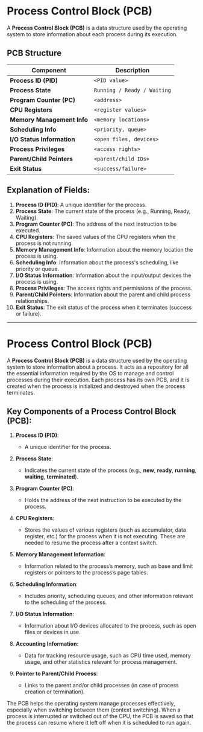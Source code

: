 # Process Control Block (PCB)

A **Process Control Block (PCB)** is a data structure used by the operating system to store information about each process during its execution.

## PCB Structure

| **Component**            | **Description**                  |
|--------------------------|----------------------------------|
| **Process ID (PID)**     | `<PID value>`                    |
| **Process State**        | `Running / Ready / Waiting`      |
| **Program Counter (PC)** | `<address>`                      |
| **CPU Registers**        | `<register values>`              |
| **Memory Management Info**| `<memory locations>`            |
| **Scheduling Info**      | `<priority, queue>`              |
| **I/O Status Information**| `<open files, devices>`         |
| **Process Privileges**   | `<access rights>`                |
| **Parent/Child Pointers**| `<parent/child IDs>`            |
| **Exit Status**          | `<success/failure>`              |




## Explanation of Fields:

1. **Process ID (PID)**: A unique identifier for the process.
2. **Process State**: The current state of the process (e.g., Running, Ready, Waiting).
3. **Program Counter (PC)**: The address of the next instruction to be executed.
4. **CPU Registers**: The saved values of the CPU registers when the process is not running.
5. **Memory Management Info**: Information about the memory location the process is using.
6. **Scheduling Info**: Information about the process's scheduling, like priority or queue.
7. **I/O Status Information**: Information about the input/output devices the process is using.
8. **Process Privileges**: The access rights and permissions of the process.
9. **Parent/Child Pointers**: Information about the parent and child process relationships.
10. **Exit Status**: The exit status of the process when it terminates (success or failure).

---


# Process Control Block (PCB)

A **Process Control Block (PCB)** is a data structure used by the operating system to store information about a process. It acts as a repository for all the essential information required by the OS to manage and control processes during their execution. Each process has its own PCB, and it is created when the process is initialized and destroyed when the process terminates.

## Key Components of a Process Control Block (PCB):

1. **Process ID (PID)**:  
   - A unique identifier for the process.

2. **Process State**:  
   - Indicates the current state of the process (e.g., **new**, **ready**, **running**, **waiting**, **terminated**).

3. **Program Counter (PC)**:  
   - Holds the address of the next instruction to be executed by the process.

4. **CPU Registers**:  
   - Stores the values of various registers (such as accumulator, data register, etc.) for the process when it is not executing. These are needed to resume the process after a context switch.

5. **Memory Management Information**:  
   - Information related to the process’s memory, such as base and limit registers or pointers to the process’s page tables.

6. **Scheduling Information**:  
   - Includes priority, scheduling queues, and other information relevant to the scheduling of the process.

7. **I/O Status Information**:  
   - Information about I/O devices allocated to the process, such as open files or devices in use.

8. **Accounting Information**:  
   - Data for tracking resource usage, such as CPU time used, memory usage, and other statistics relevant for process management.

9. **Pointer to Parent/Child Process**:  
   - Links to the parent and/or child processes (in case of process creation or termination).

The PCB helps the operating system manage processes effectively, especially when switching between them (context switching). When a process is interrupted or switched out of the CPU, the PCB is saved so that the process can resume where it left off when it is scheduled to run again.


